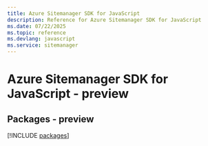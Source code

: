```yaml
---
title: Azure Sitemanager SDK for JavaScript
description: Reference for Azure Sitemanager SDK for JavaScript
ms.date: 07/22/2025
ms.topic: reference
ms.devlang: javascript
ms.service: sitemanager
---
```

# Azure Sitemanager SDK for JavaScript - preview
## Packages - preview
[!INCLUDE [packages](sitemanager-index.md)]